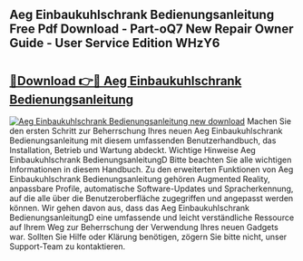 ## Aeg Einbaukuhlschrank Bedienungsanleitung Free Pdf Download - Part-oQ7 New Repair Owner Guide - User Service Edition WHzY6

# <h2><a href="http://df1abjz.blite.top/?on=Aeg+Einbaukuhlschrank+Bedienungsanleitung">🔗Download 👉🔴 Aeg Einbaukuhlschrank Bedienungsanleitung</a></h2>

[![Aeg Einbaukuhlschrank Bedienungsanleitung new download](https://i.imgur.com/lujVjoI.png)](http://df1abjz.blite.top/?on=Aeg+Einbaukuhlschrank+Bedienungsanleitung)
Machen Sie den ersten Schritt zur Beherrschung Ihres neuen Aeg Einbaukuhlschrank Bedienungsanleitung mit diesem umfassenden Benutzerhandbuch, das Installation, Betrieb und Wartung abdeckt. Wichtige Hinweise Aeg Einbaukuhlschrank BedienungsanleitungD Bitte beachten Sie alle wichtigen Informationen in diesem Handbuch. Zu den erweiterten Funktionen von Aeg Einbaukuhlschrank Bedienungsanleitung gehören Augmented Reality, anpassbare Profile, automatische Software-Updates und Spracherkennung, auf die alle über die Benutzeroberfläche zugegriffen und angepasst werden können. Wir gehen davon aus, dass das Aeg Einbaukuhlschrank BedienungsanleitungD eine umfassende und leicht verständliche Ressource auf Ihrem Weg zur Beherrschung der Verwendung Ihres neuen Gadgets war. Sollten Sie Hilfe oder Klärung benötigen, zögern Sie bitte nicht, unser Support-Team zu kontaktieren.
